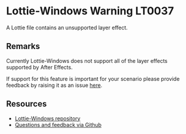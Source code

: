 ﻿[comment]: # (name:UnsupportedLayerEffect)
[comment]: # (text:Effects of type {type} are not supported.)

# Lottie-Windows Warning LT0037

A Lottie file contains an unsupported layer effect.

## Remarks
Currently Lottie-Windows does not support all of the layer effects supported by After Effects.

If support for this feature is important for your scenario please provide feedback
by raising it as an issue [here](https://github.com/windows-toolkit/Lottie-Windows/issues).

## Resources

* [Lottie-Windows repository](https://aka.ms/lottie)
* [Questions and feedback via Github](https://github.com/windows-toolkit/Lottie-Windows/issues)
